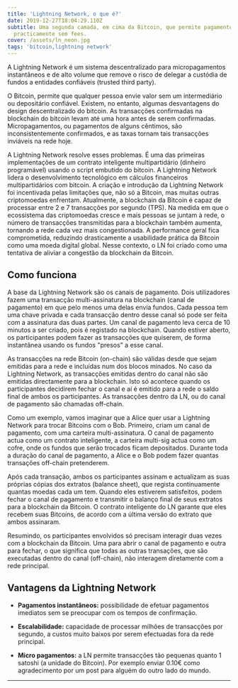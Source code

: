 ```yaml
---
title: 'Lightning Network, o que é?'
date: 2019-12-27T18:04:29.110Z
subtitle: Uma segunda camada, em cima da Bitcoin, que permite pagamentos instantâneos e
  practicamente sem fees. 
cover: /assets/ln_neon.jpg
tags: 'bitcoin,lightning network'
---
```

A Lightning Network é um sistema descentralizado para micropagamentos instantâneos e de alto volume que remove o risco de delegar a custódia de fundos a entidades confiáveis (trusted third party).

O Bitcoin, permite que qualquer pessoa envie valor sem um
intermediário ou depositário confiável. Existem, no entanto, algumas desvantagens do design descentralizado do bitcoin. As transacções confirmadas na blockchain do bitcoin levam até uma hora antes de serem confirmadas. Micropagamentos, ou pagamentos de alguns cêntimos, são inconsistentemente confirmados, e as taxas tornam tais transacções inviáveis na rede hoje.

A Lightning Network resolve esses problemas. É uma das primeiras implementações de um contrato inteligente multipartidário (dinheiro programável) usando o script embutido do bitcoin. A Lightning Network lidera o desenvolvimento tecnológico em cálculos financeiros multipartidários com bitcoin. A criação e introdução da Lightning Network foi incentivada pelas limitações que, não só a Bitcoin, mas muitas outras criptomoedas enfrentam. Atualmente, a blockchain da Bitcoin é capaz de processar entre 2 e 7 transacções por segundo (TPS). Na medida em que o ecossistema das criptomoedas cresce e mais pessoas se juntam à rede, o número de transacções transmitidas para a blockchain também aumenta, tornando a rede cada vez mais congestionada. A performance geral fica comprometida, reduzindo drasticamente a usabilidade prática da Bitcoin como uma moeda digital global. Nesse contexto, o LN foi criado como uma tentativa de aliviar a congestão da blockchain da Bitcoin.

## Como funciona
A base da Lightning Network são os canais de pagamento. Dois utilizadores fazem uma transacção multi-assinatura na blockchain (canal de pagamento) em que pelo menos uma delas envia fundos. Cada pessoa tem uma chave privada e cada transacção dentro desse canal só pode ser feita com a assinatura das duas partes. Um canal de pagamento leva cerca de 10 minutos a ser criado, pois é registado na blockchain. Quando estiver aberto, os participantes podem fazer as transacções que quiserem, de forma instantânea usando os fundos "presos" a esse canal. 

As transacções na rede Bitcoin (on-chain) são válidas desde que sejam emitidas para a rede e incluídas num dos blocos minados. No caso da Lightning Network, as transacções emitidas dentro do canal não são emitidas directamente para a blockchain. Isto só acontece quando os participantes decidirem fechar o canal e aí é emitido para a rede o saldo final de ambos os participantes. As transacções dentro da LN, ou do canal de pagamento são chamadas off-chain.

Como um exemplo, vamos imaginar que a Alice quer usar a Lightning Network para trocar Bitcoins com o Bob. Primeiro, criam um canal de pagamento, com uma carteira multi-assinatura. O canal de pagamento actua como um contrato inteligente, a carteira multi-sig actua como um cofre, onde os fundos que serão trocados ficam depositados. Durante toda a duração do canal de pagamento, a Alice e o Bob podem fazer quantas transações off-chain pretenderem.

Após cada transação, ambos os participantes assinam e actualizam as suas próprias cópias dos extratos (balance sheet), que regista continuamente quantas moedas cada um tem. Quando eles estiverem satisfeitos, podem fechar o canal de pagamento e transmitir o balanço final de seus extratos para a blockchain da Bitcoin. O contrato inteligente do LN garante que eles recebem suas Bitcoins, de acordo com a última versão do extrato que ambos assinaram.

Resumindo, os participantes envolvidos só precisam interagir duas vezes com a blockchain da Bitcoin. Uma para abrir o canal de pagamento e outra para fechar, o que significa que todas as outras transações, que são executadas dentro do canal (off-chain), não interagem diretamente com a rede principal.

## Vantagens da Lightning Network
- __Pagamentos instantâneos:__ possibilidade de efetuar pagamentos imediatos sem se preocupar com os tempos de confirmação.

- __Escalabilidade:__ capacidade de processar milhões de transacções por segundo, a custos muito baixos por serem efectuadas fora da rede principal.

- __Micro pagamentos:__ a LN permite transacções tão pequenas quanto 1 satoshi (a unidade do Bitcoin). Por exemplo enviar 0.10€ como agradecimento por um post para alguém do outro lado do mundo.

***

